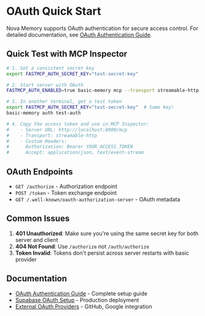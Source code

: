 # OAuth Quick Start

Nova Memory supports OAuth authentication for secure access control. For detailed documentation, see [OAuth Authentication Guide](docs/OAuth%20Authentication%20Guide.md).

## Quick Test with MCP Inspector

```bash
# 1. Set a consistent secret key
export FASTMCP_AUTH_SECRET_KEY="test-secret-key"

# 2. Start server with OAuth
FASTMCP_AUTH_ENABLED=true basic-memory mcp --transport streamable-http

# 3. In another terminal, get a test token
export FASTMCP_AUTH_SECRET_KEY="test-secret-key"  # Same key!
basic-memory auth test-auth

# 4. Copy the access token and use in MCP Inspector:
#    - Server URL: http://localhost:8000/mcp 
#    - Transport: streamable-http
#    - Custom Headers:
#      Authorization: Bearer YOUR_ACCESS_TOKEN
#      Accept: application/json, text/event-stream
```

## OAuth Endpoints

- `GET /authorize` - Authorization endpoint
- `POST /token` - Token exchange endpoint
- `GET /.well-known/oauth-authorization-server` - OAuth metadata

## Common Issues

1. **401 Unauthorized**: Make sure you're using the same secret key for both server and client
2. **404 Not Found**: Use `/authorize` not `/auth/authorize`
3. **Token Invalid**: Tokens don't persist across server restarts with basic provider

## Documentation

- [OAuth Authentication Guide](docs/OAuth%20Authentication%20Guide.md) - Complete setup guide
- [Supabase OAuth Setup](docs/Supabase%20OAuth%20Setup.md) - Production deployment
- [External OAuth Providers](docs/External%20OAuth%20Providers.md) - GitHub, Google integration